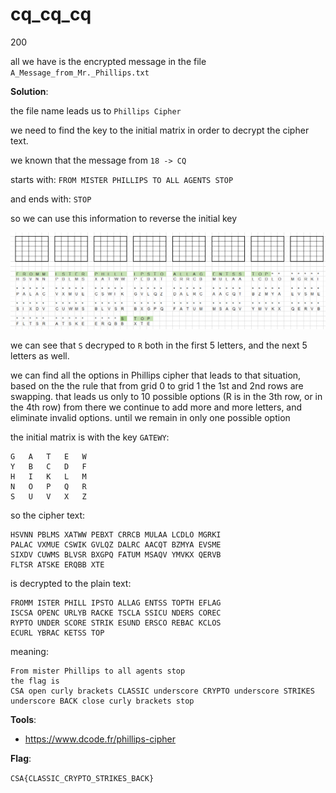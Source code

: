 # cq_cq_cq
200

all we have is the encrypted message in the file `A_Message_from_Mr._Phillips.txt`

**Solution**:

the file name leads us to `Phillips Cipher`

we need to find the key to the initial matrix in order to decrypt the cipher text.

we known that the message from `18 -> CQ`

starts with: `FROM MISTER PHILLIPS TO ALL AGENTS STOP`

and ends with: `STOP`

so we can use this information to reverse the initial key

![](../../images/cq_cq_cq-known-text.png)

we can see that `S` decryped to `R` both in the first 5 letters, and the next 5 letters as well.

we can find all the options in Phillips cipher that leads to that situation, based on the the rule
that from grid 0 to grid 1 the 1st and 2nd rows are swapping.
that leads us only to 10 possible options (R is in the 3th row, or in the 4th row)
from there we continue to add more and more letters, and eliminate invalid options.
until we remain in only one possible option


the initial matrix is with the key `GATEWY`:


```
G	A	T	E	W
Y	B	C	D	F
H	I	K	L	M
N	O	P	Q	R
S	U	V	X	Z
```


so the cipher text:
```
HSVNN PBLMS XATWW PEBXT CRRCB MULAA LCDLO MGRKI
PALAC VXMUE CSWIK GVLQZ DALRC AACQT BZMYA EVSME
SIXDV CUWMS BLVSR BXGPQ FATUM MSAQV YMVKX QERVB
FLTSR ATSKE ERQBB XTE
```

is decrypted to the plain text:

```
FROMM ISTER PHILL IPSTO ALLAG ENTSS TOPTH EFLAG
ISCSA OPENC URLYB RACKE TSCLA SSICU NDERS COREC
RYPTO UNDER SCORE STRIK ESUND ERSCO REBAC KCLOS
ECURL YBRAC KETSS TOP
```

meaning:

```
From mister Phillips to all agents stop
the flag is
CSA open curly brackets CLASSIC underscore CRYPTO underscore STRIKES underscore BACK close curly brackets stop
```


**Tools**:

- https://www.dcode.fr/phillips-cipher

**Flag**:

`CSA{CLASSIC_CRYPTO_STRIKES_BACK}`

